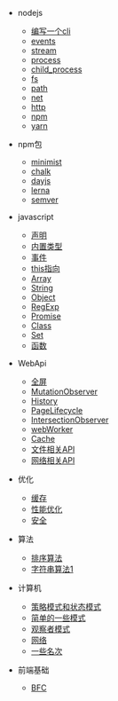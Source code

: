* nodejs

  * [编写一个cli](node/cli/home.md)
  * [events](node/native/events.md)
  * [stream](node/native/stream.md)
  * [process](node/native/process.md)
  * [child_process](node/native/child_process.md)
  * [fs](node/native/fs.md)
  * [path](node/native/path.md)
  * [net](node/native/net.md)
  * [http](node/native/http.md)  
  * [npm](node/npm/npm.md)
  * [yarn](node/npm/yarn.md)

* npm包

  * [minimist](node/npm/minimist.md)
  * [chalk](node/npm/chalk.md)
  * [dayjs](node/npm/dayjs.md)
  * [lerna](node/npm/lerna.md)
  * [semver](node/npm/semver.md)

* javascript

  * [声明](js/声明.md)
  * [内置类型](js/内置类型.md)
  * [事件](js/EventLoop.md)
  * [this指向](js/this指向.md)
  * [Array](js/array.md)
  * [String](js/string.md)
  * [Object](js/Object.md)
  * [RegExp](js/RegExp.md)
  * [Promise](js/Promise.md)
  * [Class](js/Class.md)
  * [Set](js/set.md)
  * [函数](js/函数.md)

* WebApi

  * [全屏](webApi/fullscreen.md)
  * [MutationObserver](webApi/MutationObserver.md)
  * [History](webApi/History.md)
  * [PageLifecycle](webApi/PageLifecycle.md)
  * [IntersectionObserver](webApi/IntersectionObserver.md)
  * [webWorker](weApi/webWorker.md)
  * [Cache](webApi/cache.md)  
  * [文件相关API](webApi/文件相关API.md)
  * [网络相关API](webApi/网络相关Api.md)

* 优化

  * [缓存](chrome/cache.md)
  * [性能优化](chrome/performance.md)
  * [安全](chrome/safety.md)

* 算法

  * [排序算法](algorithm/home.md)
  * [字符串算法1](algorithm/字符串相关算法一.md)

* 计算机

  * [策略模式和状态模式](computer/策略模式&状态模式.md)
  * [简单的一些模式](computer/简单的一些模式.md)
  * [观察者模式](computer/观察者模式.md)
  * [网络](computer/网络.md)
  * [一些名次](computer/notification.md)

* 前端基础

  * [BFC](css/BFC.md)

